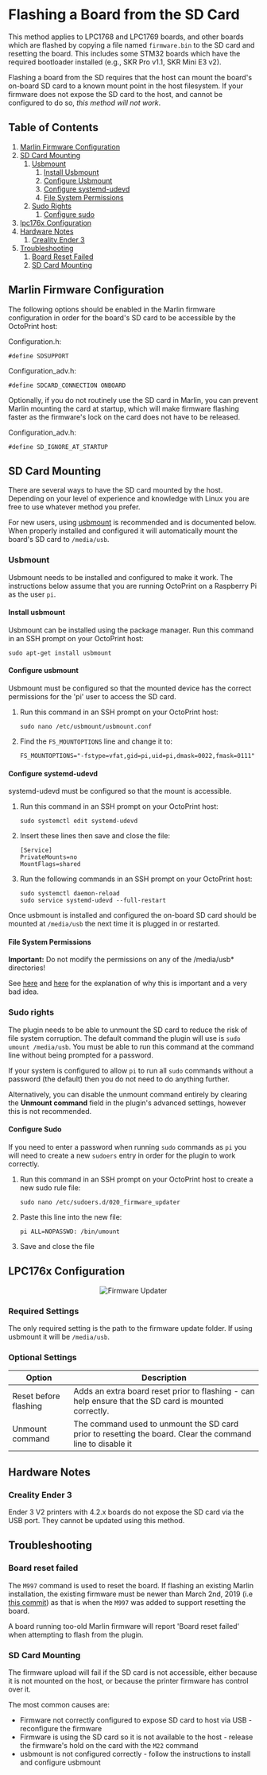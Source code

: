 # Flashing a Board from the SD Card

This method applies to LPC1768 and LPC1769 boards, and other boards which are flashed by copying a file named `firmware.bin` to the SD card and resetting the board.  This includes some STM32 boards which have the required bootloader installed (e.g., SKR Pro v1.1, SKR Mini E3 v2).

Flashing a board from the SD requires that the host can mount the board's on-board SD card to a known mount point in the host filesystem.  If your firmware does not expose the SD card to the host, and cannot be configured to do so, *this method will not work*.

## Table of Contents
1. [Marlin Firmware Configuration](#marlin-firmware-configuration)
1. [SD Card Mounting](#sd-card-mounting)
   1. [Usbmount](#usbmount)
      1. [Install Usbmount](#install-usbmount)
      1. [Configure Usbmount](#configure-usbmount)
      1. [Configure systemd-udevd](#configure-systemd-udevd)
      1. [File System Permissions](#file-system-permissions)
   1. [Sudo Rights](#sudo-rights)
      1. [Configure sudo](#configure-sudo)
1. [lpc176x Configuration](#lpc176x-configuration)
1. [Hardware Notes](#hardware-notes)
   1. [Creality Ender 3](#creality-ender-3)
3. [Troubleshooting](#troubleshooting)
   1. [Board Reset Failed](#board-reset-failed)
   1. [SD Card Mounting](#sd-card-mounting)

## Marlin Firmware Configuration
The following options should be enabled in the Marlin firmware configuration in order for the board's SD card to be accessible by the OctoPrint host:

Configuration.h:
```
#define SDSUPPORT
```

Configuration_adv.h:
```
#define SDCARD_CONNECTION ONBOARD
```

Optionally, if you do not routinely use the SD card in Marlin, you can prevent Marlin mounting the card at startup, which will make firmware flashing faster as the firmware's lock on the card does not have to be released.

Configuration_adv.h:
```
#define SD_IGNORE_AT_STARTUP 
```

## SD Card Mounting
There are several ways to have the SD card mounted by the host.  Depending on your level of experience and knowledge with Linux you are free to use whatever method you prefer.

For new users, using [usbmount](https://github.com/rbrito/usbmount) is recommended and is documented below.  When properly installed and configured it will automatically mount the board's SD card to `/media/usb`.

### Usbmount
Usbmount needs to be installed and configured to make it work.  The instructions below assume that you are running OctoPrint on a Raspberry Pi as the user `pi`.

#### Install usbmount
Usbmount can be installed using the package manager.  Run this command in an SSH prompt on your OctoPrint host:

   `sudo apt-get install usbmount`

#### Configure usbmount
Usbmount must be configured so that the mounted device has the correct permissions for the 'pi' user to access the SD card.

1. Run this command in an SSH prompt on your OctoPrint host:

   `sudo nano /etc/usbmount/usbmount.conf`

1. Find the `FS_MOUNTOPTIONS` line and change it to:
   
   `FS_MOUNTOPTIONS="-fstype=vfat,gid=pi,uid=pi,dmask=0022,fmask=0111"`

#### Configure systemd-udevd
systemd-udevd must be configured so that the mount is accessible.

1. Run this command in an SSH prompt on your OctoPrint host:

   `sudo systemctl edit systemd-udevd`
   
1. Insert these lines then save and close the file:
   ```
   [Service]
   PrivateMounts=no
   MountFlags=shared
   ```

1. Run the following commands in an SSH prompt on your OctoPrint host:
   ```
   sudo systemctl daemon-reload
   sudo service systemd-udevd --full-restart
   ```

Once usbmount is installed and configured the on-board SD card should be mounted at `/media/usb` the next time it is plugged in or restarted.

#### File System Permissions

**Important:** Do not modify the permissions on any of the /media/usb* directories!

See [here](https://github.com/OctoPrint/OctoPrint-FirmwareUpdater/issues/175#issuecomment-760949800) and [here](https://github.com/OctoPrint/OctoPrint-FirmwareUpdater/issues/175#issuecomment-761111117) for the explanation of why this is important and a very bad idea.

### Sudo rights
The plugin needs to be able to unmount the SD card to reduce the risk of file system corruption.  The default command the plugin will use is `sudo umount /media/usb`.  You must be able to run this command at the command line without being prompted for a password.

If your system is configured to allow `pi` to run all `sudo` commands without a password (the default) then you do not need to do anything further.

Alternatively, you can disable the unmount command entirely by clearing the **Unmount command** field in the plugin's advanced settings, however this is not recommended.

#### Configure Sudo
If you need to enter a password when running `sudo` commands as `pi` you will need to create a new `sudoers` entry in order for the plugin to work correctly.

1. Run this command in an SSH prompt on your OctoPrint host to create a new sudo rule file:

   `sudo nano /etc/sudoers.d/020_firmware_updater`
   
2. Paste this line into the new file:

   `pi ALL=NOPASSWD: /bin/umount`
   
3. Save and close the file

## LPC176x Configuration
<p align="center">
  <img alt="Firmware Updater" src="../extras/img/lpc176x.png">
</p>

### Required Settings
The only required setting is the path to the firmware update folder.  If using usbmount it will be `/media/usb`.

### Optional Settings
| Option | Description |
| --- | --- |
| Reset before flashing | Adds an extra board reset prior to flashing - can help ensure that the SD card is mounted correctly. |
| Unmount command | The command used to unmount the SD card prior to resetting the board.  Clear the command line to disable it |

## Hardware Notes
### Creality Ender 3
Ender 3 V2 printers with 4.2.x boards do not expose the SD card via the USB port.  They cannot be updated using this method.

## Troubleshooting
### Board reset failed
The `M997` command is used to reset the board.  If flashing an existing Marlin installation, the existing firmware must be newer than March 2nd, 2019 (i.e [this commit](https://github.com/MarlinFirmware/Marlin/pull/13281)) as that is when the `M997` was added to support resetting the board.

A board running too-old Marlin firmware will report 'Board reset failed' when attempting to flash from the plugin.

### SD Card Mounting
The firmware upload will fail if the SD card is not accessible, either because it is not mounted on the host, or because the printer firmware has control over it.

The most common causes are:
* Firmware not correctly configured to expose SD card to host via USB - reconfigure the firmware
* Firmware is using the SD card so it is not available to the host - release the firmware's hold on the card with the `M22` command
* usbmount is not configured correctly - follow the instructions to install and configure usbmount
